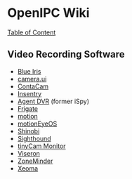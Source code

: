 # OpenIPC Wiki
[Table of Content](../README.md)

Video Recording Software
------------------------

- [Blue Iris](https://blueirissoftware.com/)
- [camera.ui](https://github.com/seydx/camera.ui)
- [ContaCam](https://www.contaware.com/contacam.html)
- [Insentry](https://insentry.io/)
- [Agent DVR](https://www.ispyconnect.com/) (former iSpy)
- [Frigate](https://frigate.video/)
- [motion](https://motion-project.github.io/)
- [motionEyeOS](https://github.com/motioneye-project/motioneyeos)
- [Shinobi](https://shinobi.video/)
- [Sighthound](https://www.sighthound.com/)
- [tinyCam Monitor](https://tinycammonitor.com/)
- [Viseron](https://viseron.netlify.app/)
- [ZoneMinder](https://zoneminder.com/)
- [Xeoma](https://felenasoft.com/xeoma/en/)
